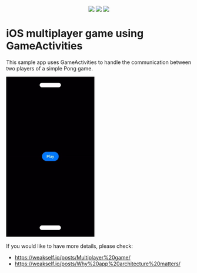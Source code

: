 <p align="center">
    <img src="https://img.shields.io/badge/iOS-16-blue.svg" />
    <img src="https://img.shields.io/badge/Swift-5.7-orange.svg" />
    <img src="https://img.shields.io/badge/Xcode-14-blue.svg" />
</p>

# iOS multiplayer game using GameActivities

This sample app uses GameActivities to handle the communication between two players of a simple Pong game.

<img src="https://github.com/lukasbahrle/pong/blob/main/pong.gif" width=240>

If you would like to have more details, please check:

- https://weakself.io/posts/Multiplayer%20game/
- https://weakself.io/posts/Why%20app%20architecture%20matters/


